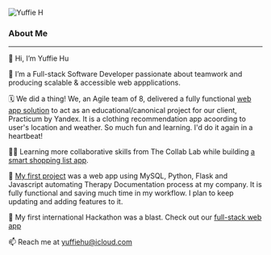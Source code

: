 ![Yuffie H](https://user-images.githubusercontent.com/90414254/175780100-6eccd73f-3e8a-43a0-bd56-df0db26ea5f8.png)

### About Me
---

🌱 Hi, I’m Yuffie Hu

👀 I’m a Full-stack Software Developer passionate about teamwork and producing scalable & accessible web appplications.

🗓 We did a thing! We, an Agile team of 8, delivered a fully functional [web app solution](https://wtwr.students.nomoredomainssbs.ru) to act as an educational/canonical project for our client, Practicum by Yandex. It is a clothing recommendation app acoording to user's location and weather. So much fun and learning. I'd do it again in a heartbeat!

👯‍♂️ Learning more collaborative skills from The Collab Lab while building [a smart shopping list app](https://github.com/the-collab-lab/tcl-46-smart-shopping-list). 

💼 [My first project](https://github.com/yuff1006/Music-Therapy-Documentation.git) was a web app using MySQL, Python, Flask and Javascript automating Therapy Documentation process at my company. It is fully functional and saving much time in my workflow. I plan to keep updating and adding features to it. 

💞️ My first international Hackathon was a blast. Check out our [full-stack web app](https://100daysoflove.netlify.app/)

📫 Reach me at yuffiehu@icloud.com

<!---
yuff1006/yuff1006 is a ✨ special ✨ repository because its `README.md` (this file) appears on your GitHub profile.
You can click the Preview link to take a look at your changes.
--->

